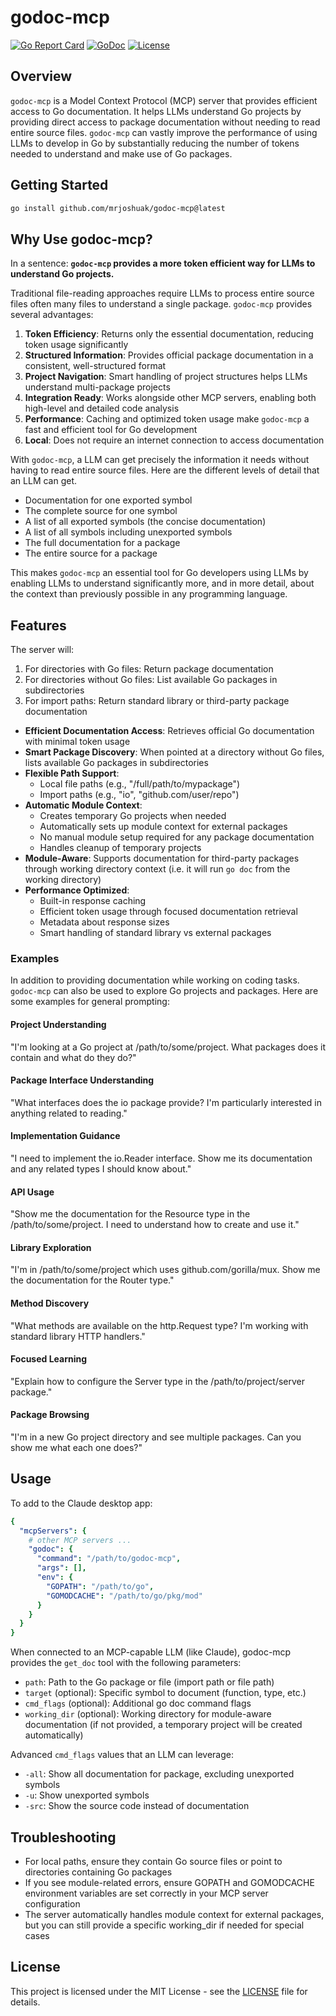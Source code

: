 # godoc-mcp

[![Go Report Card](https://goreportcard.com/badge/github.com/mrjoshuak/godoc-mcp)](https://goreportcard.com/report/github.com/mrjoshuak/godoc-mcp)
[![GoDoc](https://godoc.org/github.com/mrjoshuak/godoc-mcp?status.svg)](https://godoc.org/github.com/mrjoshuak/godoc-mcp)
[![License](https://img.shields.io/badge/License-MIT-blue.svg)](LICENSE)

## Overview

`godoc-mcp` is a Model Context Protocol (MCP) server that provides efficient access to Go documentation. It helps LLMs understand Go projects by providing direct access to package documentation without needing to read entire source files. `godoc-mcp` can vastly improve the performance of using LLMs to develop in Go by substantially reducing the number of tokens needed to understand and make use of Go packages.

## Getting Started

```bash
go install github.com/mrjoshuak/godoc-mcp@latest
```

## Why Use godoc-mcp?

In a sentence: **`godoc-mcp` provides a more token efficient way for LLMs to understand Go projects.**

Traditional file-reading approaches require LLMs to process entire source files often many files to understand a single package. `godoc-mcp` provides several advantages:

1. **Token Efficiency**: Returns only the essential documentation, reducing token usage significantly
2. **Structured Information**: Provides official package documentation in a consistent, well-structured format
3. **Project Navigation**: Smart handling of project structures helps LLMs understand multi-package projects
4. **Integration Ready**: Works alongside other MCP servers, enabling both high-level and detailed code analysis
5. **Performance**: Caching and optimized token usage make `godoc-mcp` a fast and efficient tool for Go development
6. **Local**: Does not require an internet connection to access documentation

With `godoc-mcp`, a LLM can get precisely the information it needs without having to read entire source files. Here are the different levels of detail that an LLM can get.

- Documentation for one exported symbol
- The complete source for one symbol
- A list of all exported symbols (the concise documentation)
- A list of all symbols including unexported symbols
- The full documentation for a package
- The entire source for a package

This makes `godoc-mcp` an essential tool for Go developers using LLMs by enabling LLMs to understand significantly more, and in more detail, about the context than previously possible in any programming language.

## Features

The server will:
1. For directories with Go files: Return package documentation
2. For directories without Go files: List available Go packages in subdirectories
3. For import paths: Return standard library or third-party package documentation

- **Efficient Documentation Access**: Retrieves official Go documentation with minimal token usage
- **Smart Package Discovery**: When pointed at a directory without Go files, lists available Go packages in subdirectories
- **Flexible Path Support**:
  - Local file paths (e.g., "/full/path/to/mypackage")
  - Import paths (e.g., "io", "github.com/user/repo")
- **Automatic Module Context**:
  - Creates temporary Go projects when needed
  - Automatically sets up module context for external packages
  - No manual module setup required for any package documentation
  - Handles cleanup of temporary projects
- **Module-Aware**: Supports documentation for third-party packages through working directory context (i.e. it will run `go doc` from the working directory)
- **Performance Optimized**:
  - Built-in response caching
  - Efficient token usage through focused documentation retrieval
  - Metadata about response sizes
  - Smart handling of standard library vs external packages

### Examples

In addition to providing documentation while working on coding tasks. `godoc-mcp` can also be used to explore Go projects and packages. Here are some examples for general prompting:

#### Project Understanding

"I'm looking at a Go project at /path/to/some/project. What packages does it contain and what do they do?"

#### Package Interface Understanding

"What interfaces does the io package provide? I'm particularly interested in anything related to reading."

#### Implementation Guidance

"I need to implement the io.Reader interface. Show me its documentation and any related types I should know about."

#### API Usage

"Show me the documentation for the Resource type in the /path/to/some/project. I need to understand how to create and use it."

#### Library Exploration

"I'm in /path/to/some/project which uses github.com/gorilla/mux. Show me the documentation for the Router type."

#### Method Discovery

"What methods are available on the http.Request type? I'm working with standard library HTTP handlers."

#### Focused Learning

"Explain how to configure the Server type in the /path/to/project/server package."

#### Package Browsing

"I'm in a new Go project directory and see multiple packages. Can you show me what each one does?"

## Usage

To add to the Claude desktop app:

```yaml
{
  "mcpServers": {
    # other MCP servers ...
    "godoc": {
      "command": "/path/to/godoc-mcp",
      "args": [],
      "env": {
        "GOPATH": "/path/to/go",
        "GOMODCACHE": "/path/to/go/pkg/mod"
      }
    }
  }
}
```

When connected to an MCP-capable LLM (like Claude), godoc-mcp provides the `get_doc` tool with the following parameters:

- `path`: Path to the Go package or file (import path or file path)
- `target` (optional): Specific symbol to document (function, type, etc.)
- `cmd_flags` (optional): Additional go doc command flags
- `working_dir` (optional): Working directory for module-aware documentation (if not provided, a temporary project will be created automatically)

Advanced `cmd_flags` values that an LLM can leverage:
- `-all`: Show all documentation for package, excluding unexported symbols
- `-u`: Show unexported symbols
- `-src`: Show the source code instead of documentation

## Troubleshooting

- For local paths, ensure they contain Go source files or point to directories containing Go packages
- If you see module-related errors, ensure GOPATH and GOMODCACHE environment variables are set correctly in your MCP server configuration
- The server automatically handles module context for external packages, but you can still provide a specific working_dir if needed for special cases

## License

This project is licensed under the MIT License - see the [LICENSE](LICENSE) file for details.
